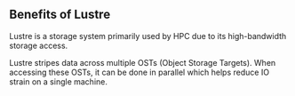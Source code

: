 ## Benefits of Lustre

Lustre is a storage system primarily used by HPC due to its high-bandwidth storage access.

Lustre stripes data across multiple OSTs (Object Storage Targets). When accessing these OSTs, it can be done in parallel which helps reduce IO strain on a single machine.
